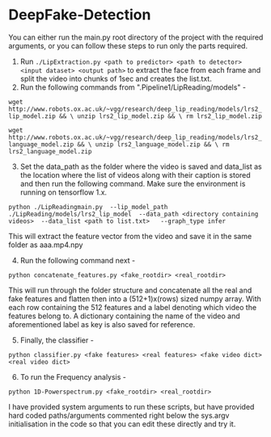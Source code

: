# DeepFake-Detection
You can either run the main.py root directory of the project with the required arguments, or you can follow these steps to run only the parts required.

1. Run `./LipExtraction.py <path to predictor> <path to detector> <input dataset> <output path>` to extract the face from each frame and split the video into chunks of 1sec and creates the list.txt.
2. Run the following commands from ".Pipeline1/LipReading/models" -

`wget http://www.robots.ox.ac.uk/~vgg/research/deep_lip_reading/models/lrs2_lip_model.zip && \
unzip lrs2_lip_model.zip && \
rm lrs2_lip_model.zip`

`wget http://www.robots.ox.ac.uk/~vgg/research/deep_lip_reading/models/lrs2_language_model.zip && \
unzip lrs2_language_model.zip && \
rm lrs2_language_model.zip`

3. Set the data_path as the folder where the video is saved and data_list as the location where the list of videos along with their caption is stored and then run the following command. Make sure the environment is running on tensorflow 1.x.

`python ./LipReadingmain.py 
--lip_model_path ./LipReading/models/lrs2_lip_model 
--data_path <directory containing videos> 
--data_list <path to list.txt>  
--graph_type infer`

This will extract the feature vector from the video and save it in the same folder as aaa.mp4.npy

4. Run the following command next -

`python concatenate_features.py <fake_rootdir> <real_rootdir>`

This will run through the folder structure and concatenate all the real and fake features and flatten then into a (512+1)x(rows) sized numpy array.
With each row containing the 512 features and a label denoting which video the features belong to.
A dictionary containing the name of the video and aforementioned label as key is also saved for reference.

5. Finally, the classifier -

`python classifier.py <fake features> <real features> <fake video dict> <real video dict>`

6. To run the Frequency analysis -

`python 1D-Powerspectrum.py <fake_rootdir> <real_rootdir>`


I have provided system arguments to run these scripts, but have provided hard coded paths/arguments commented right below the sys.argv initialisation in the code so that you can edit these directly and try it.
